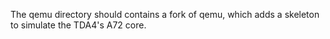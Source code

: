  The qemu directory should contains a fork of qemu, which adds a skeleton to simulate the TDA4's A72 core.